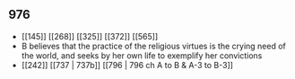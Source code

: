 ## 976
- [[145]] [[268]] [[325]] [[372]] [[565]] 
- B believes that the practice of the religious virtues is the crying need of the world, and seeks by her own life to exemplify her convictions
- [[242]] [[737 | 737b]] [[796 | 796 ch A to B &amp; A-3 to B-3]] 

